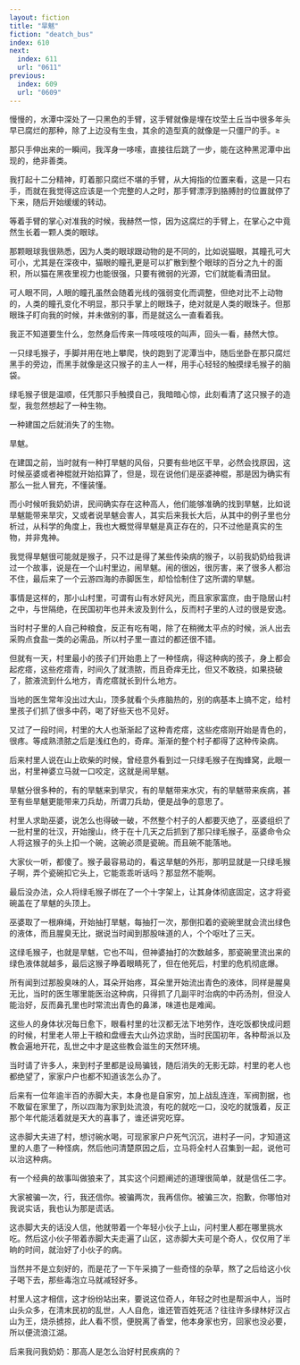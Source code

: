 ```yaml
---
layout: fiction
title: "旱魃"
fiction: "deatch_bus"
index: 610
next:
  index: 611
  url: "0611"
previous:
  index: 609
  url: "0609"
---
```

慢慢的，水潭中深处了一只黑色的手臂，这手臂就像是埋在坟茔土丘当中很多年头早已腐烂的那种，除了上边没有生虫，其余的造型真的就像是一只僵尸的手。≥

那只手伸出来的一瞬间，我浑身一哆嗦，直接往后跳了一步，能在这种黑泥潭中出现的，绝非善类。

我打起十二分精神，盯着那只腐烂不堪的手臂，从大拇指的位置来看，这是一只右手，而就在我觉得这应该是一个完整的人之时，那手臂漂浮到胳膊肘的位置就停了下来，随后开始缓缓的转动。

等着手臂的掌心对准我的时候，我赫然一惊，因为这腐烂的手臂上，在掌心之中竟然生长着一颗人类的眼球。

那颗眼球我很熟悉，因为人类的眼球跟动物的是不同的，比如说猫眼，其瞳孔可大可小，尤其是在深夜中，猫眼的瞳孔更是可以扩散到整个眼球的百分之九十的面积，所以猫在黑夜里视力也能很强，只要有微弱的光源，它们就能看清田鼠。

可人眼不同，人眼的瞳孔虽然会随着光线的强弱变化而调整，但绝对比不上动物的，人类的瞳孔变化不明显，那只手掌上的眼珠子，绝对就是人类的眼珠子。但那眼珠子盯向我的时候，并未做别的事，而是就这么一直看着我。

我正不知道要生什么，忽然身后传来一阵吱吱吱的叫声，回头一看，赫然大惊。

一只绿毛猴子，手脚并用在地上攀爬，快的跑到了泥潭当中，随后坐卧在那只腐烂黑手的旁边，而黑手就像是这只猴子的主人一样，用手心轻轻的触摸绿毛猴子的脑袋。

绿毛猴子很是温顺，任凭那只手触摸自己，我暗暗心惊，此刻看清了这只猴子的造型，我忽然想起了一种生物。

一种建国之后就消失了的生物。

旱魃。

在建国之前，当时就有一种打旱魃的风俗，只要有些地区干旱，必然会找原因，这时候巫婆或者神棍就开始掐算了，但是，现在说他们是巫婆神棍，那是因为确实有那么一批人冒充，不懂装懂。

而小时候听我奶奶讲，民间确实存在这种高人，他们能够准确的找到旱魃，比如说旱魃能带来旱灾，又或者说旱魃会害人，其实后来我长大后，从其中的例子里也分析过，从科学的角度上，我也大概觉得旱魃是真正存在的，只不过他是真实的生物，并非鬼神。

我觉得旱魃很可能就是猴子，只不过是得了某些传染病的猴子，以前我奶奶给我讲过一个故事，说是在一个山村里边，闹旱魃。闹的很凶，很厉害，来了很多人都治不住，最后来了一个云游四海的赤脚医生，却恰恰制住了这所谓的旱魃。

事情是这样的，那小山村里，可谓有山有水好风光，而且家家富庶，由于隐居山村之中，与世隔绝，在民国初年也并未波及到什么，反而村子里的人过的很是安逸。

当时村子里的人自己种粮食，反正有吃有喝，除了在稍微太平点的时候，派人出去采购点食盐一类的必需品，所以村子里一直过的都还很不错。

但就有一天，村里最小的孩子们开始患上了一种怪病，得这种病的孩子，身上都会起疙瘩，这些疙瘩青，时间久了就溃脓，而且奇痒无比，但又不敢挠，如果挠破了，脓液流到什么地方，青疙瘩就长到什么地方。

当地的医生常年没出过大山，顶多就看个头疼脑热的，别的病基本上搞不定，给村里孩子们抓了很多中药，喝了好些天也不见好。

又过了一段时间，村里的大人也渐渐起了这种青疙瘩，这些疙瘩刚开始是青色的，很疼。等成熟溃脓之后是浅红色的，奇痒。渐渐的整个村子都得了这种传染病。

后来村里人说在山上砍柴的时候，曾经意外看到过一只绿毛猴子在掏蜂窝，此眼一出，村里神婆立马就一口咬定，这就是闹旱魃。

旱魃分很多种的，有的旱魃来到旱灾，有的旱魃带来水灾，有的旱魃带来疾病，甚至有些旱魃更能带来刀兵劫，所谓刀兵劫，便是战争的意思了。

村里人求助巫婆，说怎么也得破一破，不然整个村子的人都要灭绝了，巫婆组织了一批村里的壮汉，开始搜山，终于在十几天之后抓到了那只绿毛猴子，巫婆命令众人将这猴子的头上扣一个碗，这碗必须是瓷碗。而且碗不能落地。

大家伙一听，都傻了。猴子最容易动的，看这旱魃的外形，那明显就是一只绿毛猴子啊，弄个瓷碗扣它头上，它能乖乖听话吗？那显然不能啊。

最后没办法，众人将绿毛猴子绑在了一个十字架上，让其身体彻底固定，这才将瓷碗盖在了旱魃的头顶上。

巫婆取了一根麻绳，开始抽打旱魃，每抽打一次，那倒扣着的瓷碗里就会流出绿色的液体，而且腥臭无比，据说当时闻到那股味道的人，个个呕吐了三天。

这绿毛猴子，也就是旱魃，它也不叫，但神婆抽打的次数越多，那瓷碗里流出来的绿色液体就越多，最后这猴子睁着眼睛死了，但在他死后，村里的危机彻底爆。

所有闻到过那股臭味的人，耳朵开始疼，耳朵里开始流出青色的液体，同样是腥臭无比，当时的医生哪里能医治这种病，只得抓了几副平时治病的中药汤剂，但没人能治好，反而鼻孔里也时常流出青色的鼻涕，味道也是难闻。

这些人的身体状况每日愈下，眼看村里的壮汉都无法下地劳作，连吃饭都快成问题的时候，村里老人带上干粮和盘缠去大山外边求助，当时民国初年，各种帮派以及教会遍地开花，乱世之中才是这些教会滋生的天然环境。

当时请了许多人，来到村子里都是设局骗钱，随后消失的无影无踪，村里的老人也都绝望了，家家户户也都不知道该怎么办了。

后来有一位年逾半百的赤脚大夫，本身也是自家穷，加上战乱连连，军阀割据，也不敢留在家里了，所以四海为家到处流浪，有吃的就吃一口，没吃的就饿着，反正那个年代能活着就是天大的喜事了，谁还讲究吃穿。

这赤脚大夫进了村，想讨碗水喝，可现家家户户死气沉沉，进村子一问，才知道这里的人患了一种怪病，然后他问清楚原因之后，立马将全村人召集到一起，说他可以治这种病。

有一个经典的故事叫做狼来了，其实这个问题阐述的道理很简单，就是信任二字。

大家被骗一次，行，我还信你。被骗两次，我再信你。被骗三次，抱歉，你哪怕对我说实话，我也认为那是谎话。

这赤脚大夫的话没人信，他就带着一个年轻小伙子上山，问村里人都在哪里挑水吃。然后这小伙子带着赤脚大夫走遍了山区，这赤脚大夫可是个奇人，仅仅用了半晌的时间，就治好了小伙子的病。

当然并不是立刻好的，而是花了一下午采摘了一些奇怪的杂草，熬了之后给这小伙子喝下去，那些毒泡立马就减轻好多。

村里人这才相信，这才纷纷站出来，要说这位奇人，年轻之时也是帮派中人，当时山头众多，在清末民初的乱世，人人自危，谁还管百姓死活？往往许多绿林好汉占山为王，烧杀掳掠，此人看不惯，便脱离了香堂，他本身家也穷，回家也没必要，所以便流浪江湖。

后来我问我奶奶：那高人是怎么治好村民疾病的？